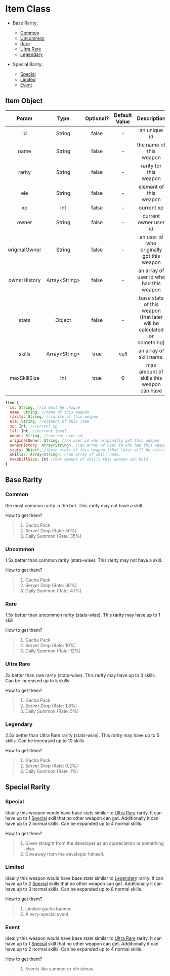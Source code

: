 # Item Class
- Base Rarity:
  - [Common](https://github.com/CrauxZahard/BabuV2/blob/rpg/src/items/README.md#common)
  - [Uncommon](https://github.com/CrauxZahard/BabuV2/blob/rpg/src/items/README.md#uncommon)
  - [Rare](https://github.com/CrauxZahard/BabuV2/blob/rpg/src/items/README.md#rare)
  - [Ultra Rare](https://github.com/CrauxZahard/BabuV2/blob/rpg/src/items/README.md#ultra-rare)
  - [Legendary](https://github.com/CrauxZahard/BabuV2/blob/rpg/src/items/README.md#legendary)
 
  
- Special Rarity:
  - [Special](https://github.com/CrauxZahard/BabuV2/blob/rpg/src/items/README.md#special)
  - [Limited](https://github.com/CrauxZahard/BabuV2/blob/rpg/src/items/README.md#limited)
  - [Event](https://github.com/CrauxZahard/BabuV2/blob/rpg/src/items/README.md#event)

## Item Object
| Param | Type | Optional? | Default Value | Description
| :---: | :---: | :---: | :---: | :---: |
  | id |  String | false | - | an unique id |
  | name | String | false | - | the name of this weapon |
  | rarity | String | false | - | rarity for this weapon |
  | ele | String | false | - | element of this weapon |
  | xp | Int | false | - | current xp |
  | owner | String | false | - | current owner user id|
  | originalOwner | String | false | - | an user id who originally got this weapon |
  | ownerHistory | Array\<String> | false | - | an array of user id who had this weapon |
  | stats | Object | false | - | base stats of this weapon (that later will be calculated or something) |
  | skills | Array\<String> | true | *null* | an array of skill name. |
  | maxSkillSize | Int | true | 0 | max amount of skills this weapon can have
```js
Item {
  id: String, //id must be unique
  name: String, //name of this weapon
  rarity: String, //rarity of this weapon
  ele: String, //element of this item
  xp: Int, //current xp
  lvl: Int, //current level
  owner: String, //current user id
  originalOwner: String, //an user id who originally got this weapon
  ownerHistory: Array<String>, //an array of user id who had this weapon
  stats: Object, //base stats of this weapon (that later will be calculated or something)
  skills?: Array<String>, //an array of skill name.
  maxSkillSize: Int //max amount of skills this weapon can hold
}
```

## Base Rarity

### Common
the most common rarity in the bot. This rarity may not have a skill.

How to get them? 
> 1. Gacha Pack
> 2. Server Drop (Rate: 50%)
> 3. Daily Summon (Rate: 35%)

### Uncommon
1.5x better than common rarity (stats-wise). This rarity may not have a skill.

How to get them? 
> 1. Gacha Pack
> 2. Server Drop (Rate: 38%)
> 3. Daily Summon (Rate: 47%)
### Rare
1.5x better than uncommon rarity (stats-wise). This rarity may have up to 1 skill.

How to get them? 
> 1. Gacha Pack
> 2. Server Drop (Rate: 10%)
> 3. Daily Summon (Rate: 12%)

### Ultra Rare
2x better than rare rarity (stats-wise). This rarity may have up to 3 skills. Can be increased up to 5 skills

How to get them? 
> 1. Gacha Pack
> 2. Server Drop (Rate: 1.8%)
> 3. Daily Summon (Rate: 5%)

### Legendary
2.5x better than Ultra Rare rarity (stats-wise). This rarity may have up to 5 skills. Can be increased up to 10 skills

How to get them? 
> 1. Gacha Pack
> 2. Server Drop (Rate: 0.2%)
> 3. Daily Summon (Rate: 1%)

## Special Rarity

### Special
Ideally this weapon would have base stats similar to [Ultra Rare](https://github.com/CrauxZahard/BabuV2/new/rpg#ultra-rare) rarity.
It can have up to 1 [Special]() skill that no other weapon can get.
Additionally it can have up to 2 normal skills. Can be expanded up to 4 normal skills.

How to get them?
> 1. Given straight from the developer as an appreciation or something else.
> 2. Giveaway from the developer himself.

### Limited
Ideally this weapon would have base stats similar to [Legendary](https://github.com/CrauxZahard/BabuV2/new/rpg#legendary) rarity.
It can have up to 2 [Special]() skills that no other weapon can get.
Additionally it can have up to 3 normal skills. Can be expanded up to 8 normal skills.

How to get them?
> 1. Limited gacha banner.
> 2. A very-special event.

### Event
Ideally this weapon would have base stats similar to [Ultra Rare](https://github.com/CrauxZahard/BabuV2/new/rpg#ultra-rare) rarity.
It can have up to 1 [Special]() skill that no other weapon can get.
Additionally it can have up to 2 normal skills. Can be expanded up to 4 normal skills.

How to get them?
> 1. Events like summer or christmas.

